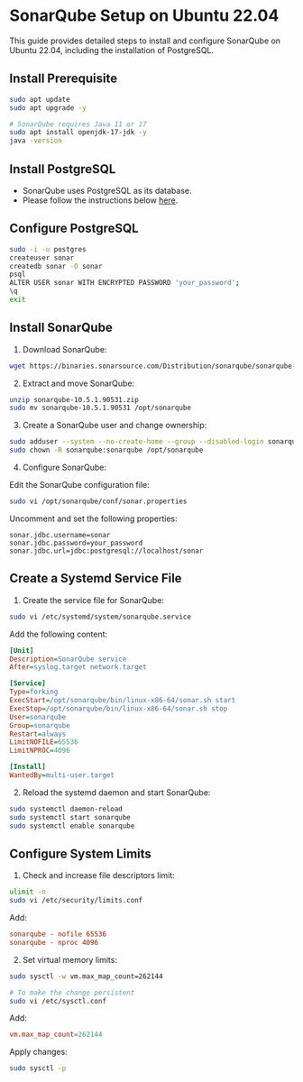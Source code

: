 # SonarQube Setup on Ubuntu 22.04

This guide provides detailed steps to install and configure SonarQube on Ubuntu 22.04, including the installation of PostgreSQL.


## Install Prerequisite

```bash
sudo apt update
sudo apt upgrade -y

# SonarQube requires Java 11 or 17
sudo apt install openjdk-17-jdk -y
java -version
```

## Install PostgreSQL

- SonarQube uses PostgreSQL as its database.
- Please follow the instructions below [here](https://github.com/ibtisam-iq/nectar/blob/main/postgresql/setup.md).

## Configure PostgreSQL

```bash
sudo -i -u postgres
createuser sonar
createdb sonar -O sonar
psql
ALTER USER sonar WITH ENCRYPTED PASSWORD 'your_password';
\q
exit
```

## Install SonarQube

1. Download SonarQube:

```bash
wget https://binaries.sonarsource.com/Distribution/sonarqube/sonarqube-10.5.1.90531.zip
```

2. Extract and move SonarQube:

```bash
unzip sonarqube-10.5.1.90531.zip
sudo mv sonarqube-10.5.1.90531 /opt/sonarqube
```

3. Create a SonarQube user and change ownership:

```bash
sudo adduser --system --no-create-home --group --disabled-login sonarqube
sudo chown -R sonarqube:sonarqube /opt/sonarqube
```

4. Configure SonarQube:

Edit the SonarQube configuration file:

```bash
sudo vi /opt/sonarqube/conf/sonar.properties
```

Uncomment and set the following properties:

```properties
sonar.jdbc.username=sonar
sonar.jdbc.password=your_password
sonar.jdbc.url=jdbc:postgresql://localhost/sonar
```

## Create a Systemd Service File

1. Create the service file for SonarQube:

```bash
sudo vi /etc/systemd/system/sonarqube.service
```

Add the following content:

```ini
[Unit]
Description=SonarQube service
After=syslog.target network.target

[Service]
Type=forking
ExecStart=/opt/sonarqube/bin/linux-x86-64/sonar.sh start
ExecStop=/opt/sonarqube/bin/linux-x86-64/sonar.sh stop
User=sonarqube
Group=sonarqube
Restart=always
LimitNOFILE=65536
LimitNPROC=4096

[Install]
WantedBy=multi-user.target
```

2. Reload the systemd daemon and start SonarQube:

```bash
sudo systemctl daemon-reload
sudo systemctl start sonarqube
sudo systemctl enable sonarqube
```

## Configure System Limits

1. Check and increase file descriptors limit:

```bash
ulimit -n
sudo vi /etc/security/limits.conf
```

Add:

```conf
sonarqube - nofile 65536
sonarqube - nproc 4096
```

2. Set virtual memory limits:

```bash
sudo sysctl -w vm.max_map_count=262144

# To make the change persistent
sudo vi /etc/sysctl.conf
```

Add:

```conf
vm.max_map_count=262144
```

Apply changes:

```bash
sudo sysctl -p
